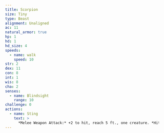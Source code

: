 ```yaml
---
title: Scorpion
size: Tiny
type: Beast
alignment: Unaligned
ac: 11
natural_armor: true
hp: 1
hd: 1
hd_size: 4
speeds:
  - name: walk
    speed: 10
str: 2
dex: 11
con: 8
int: 1
wis: 8
cha: 2
senses:
  - name: Blindsight
    range: 10
challenge: 0
actions:
  - name: Sting
    text: >
      *Melee Weapon Attack:* +2 to hit, reach 5 ft., one creature. *Hit:* 1 piercing damage, and the target must make a DC 9 Constitution saving throw, taking 4 (1d8) poison damage on a failed save, or half as much damage on a successful one.
---
```

